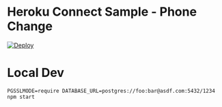 # Heroku Connect Sample - Phone Change

[![Deploy](https://www.herokucdn.com/deploy/button.png)](https://heroku.com/deploy?template=https://github.com/https://github.com/manikantasanthoshkuchimanchi/herokusalesforceconnectorapp)

# Local Dev

    PGSSLMODE=require DATABASE_URL=postgres://foo:bar@asdf.com:5432/1234 npm start
